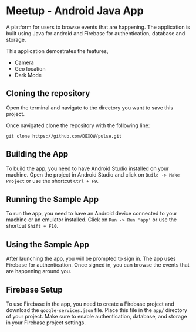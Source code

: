 Meetup - Android Java App
=============================

A platform for users to browse events that are happening. The application is built using Java for android and Firebase for authentication, database and storage. 

This application demostrates the features,
- Camera
- Geo location
- Dark Mode

## Cloning the repository
Open the terminal and navigate to the directory you want to save this project. 

Once navigated clone the repository with the following line:
```shell
git clone https://github.com/DEXOW/pulse.git
```

## Building the App
To build the app, you need to have Android Studio installed on your machine. Open the project in Android Studio and click on `Build -> Make Project` or use the shortcut `Ctrl + F9`.

## Running the Sample App
To run the app, you need to have an Android device connected to your machine or an emulator installed. Click on `Run -> Run 'app'` or use the shortcut `Shift + F10`.

## Using the Sample App
After launching the app, you will be prompted to sign in. The app uses Firebase for authentication. Once signed in, you can browse the events that are happening around you.

## Firebase Setup
To use Firebase in the app, you need to create a Firebase project and download the `google-services.json` file. Place this file in the `app/` directory of your project. Make sure to enable authentication, database, and storage in your Firebase project settings.